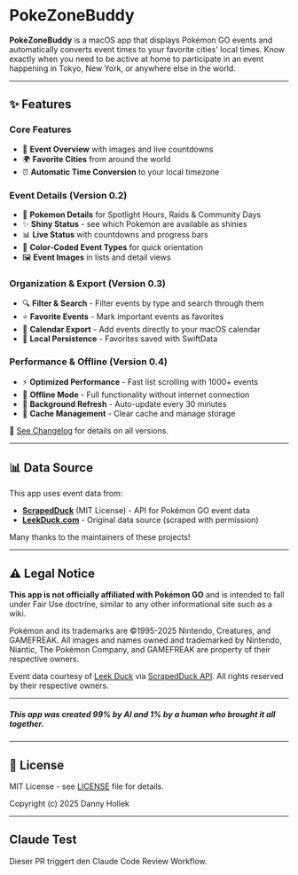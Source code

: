 # PokeZoneBuddy

**PokeZoneBuddy** is a macOS app that displays Pokémon GO events and automatically converts event times to your favorite cities' local times. Know exactly when you need to be active at home to participate in an event happening in Tokyo, New York, or anywhere else in the world.

---

## ✨ Features

### Core Features
- 📅 **Event Overview** with images and live countdowns
- 🌍 **Favorite Cities** from around the world
- ⏰ **Automatic Time Conversion** to your local timezone

### Event Details (Version 0.2)
- 👾 **Pokemon Details** for Spotlight Hours, Raids & Community Days
- ✨ **Shiny Status** - see which Pokemon are available as shinies
- 📊 **Live Status** with countdowns and progress bars
- 🎨 **Color-Coded Event Types** for quick orientation
- 🖼️ **Event Images** in lists and detail views

### Organization & Export (Version 0.3)
- 🔍 **Filter & Search** - Filter events by type and search through them
- ⭐ **Favorite Events** - Mark important events as favorites
- 📆 **Calendar Export** - Add events directly to your macOS calendar
- 💾 **Local Persistence** - Favorites saved with SwiftData

### Performance & Offline (Version 0.4)
- ⚡ **Optimized Performance** - Fast list scrolling with 1000+ events
- 📡 **Offline Mode** - Full functionality without internet connection
- 🔄 **Background Refresh** - Auto-update every 30 minutes
- 💾 **Cache Management** - Clear cache and manage storage


🔗 [See Changelog](./CHANGELOG.md) for details on all versions.

---

## 📊 Data Source

This app uses event data from:
- **[ScrapedDuck](https://github.com/bigfoott/ScrapedDuck)** (MIT License) - API for Pokémon GO event data
- **[LeekDuck.com](https://leekduck.com)** - Original data source (scraped with permission)

Many thanks to the maintainers of these projects!

---

## ⚠️ Legal Notice

**This app is not officially affiliated with Pokémon GO** and is intended to fall under Fair Use doctrine, similar to any other informational site such as a wiki.

Pokémon and its trademarks are ©1995-2025 Nintendo, Creatures, and GAMEFREAK. All images and names owned and trademarked by Nintendo, Niantic, The Pokémon Company, and GAMEFREAK are property of their respective owners.

Event data courtesy of [Leek Duck](https://leekduck.com) via [ScrapedDuck API](https://github.com/bigfoott/ScrapedDuck). All rights reserved by their respective owners.

---

##### This app was created 99% by AI and 1% by a human who brought it all together.

---

## 📄 License

MIT License - see [LICENSE](./LICENSE) file for details.

Copyright (c) 2025 Danny Hollek

---


## Claude Test
Dieser PR triggert den Claude Code Review Workflow.
